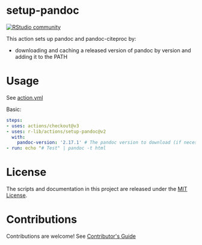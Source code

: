 # setup-pandoc

[![RStudio community](https://img.shields.io/badge/community-github--actions-blue?style=social&logo=rstudio&logoColor=75AADB)](https://community.rstudio.com/new-topic?category=Package%20development&tags=github-actions)

This action sets up pandoc and pandoc-citeproc by:

- downloading and caching a released version of pandoc by version and adding it to the PATH

# Usage

See [action.yml](action.yml)

Basic:

```yaml
steps:
- uses: actions/checkout@v3
- uses: r-lib/actions/setup-pandoc@v2
  with:
    pandoc-version: '2.17.1' # The pandoc version to download (if necessary) and use.
- run: echo "# Test" | pandoc -t html
```

# License

The scripts and documentation in this project are released under the [MIT License](LICENSE).

# Contributions

Contributions are welcome! See [Contributor's Guide](docs/contributors.md)
